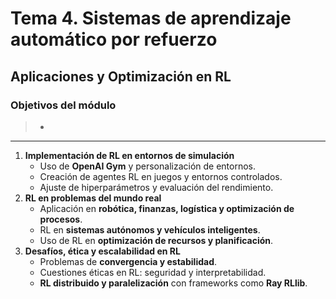 # Tema 4. Sistemas de aprendizaje automático por refuerzo

## Aplicaciones y Optimización en RL

### Objetivos del módulo

> - 

---

1. **Implementación de RL en entornos de simulación**
   - Uso de **OpenAI Gym** y personalización de entornos.
   - Creación de agentes RL en juegos y entornos controlados.
   - Ajuste de hiperparámetros y evaluación del rendimiento.
2. **RL en problemas del mundo real**
   - Aplicación en **robótica, finanzas, logística y optimización de procesos**.
   - RL en **sistemas autónomos y vehículos inteligentes**.
   - Uso de RL en **optimización de recursos y planificación**.
3. **Desafíos, ética y escalabilidad en RL**
   - Problemas de **convergencia y estabilidad**.
   - Cuestiones éticas en RL: seguridad y interpretabilidad.
   - **RL distribuido y paralelización** con frameworks como **Ray RLlib**.



